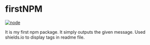 # firstNPM


[![node](https://img.shields.io/badge/npm%20-v0.0.1-blue.svg)](https://github.com/hemanthsunny/firstNPM)

It is my first npm package. It simply outputs the given message. 
Used shields.io to display tags in readme file.
